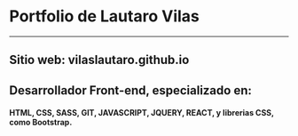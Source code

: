 # Portfolio de Lautaro Vilas
***
## Sitio web: vilaslautaro.github.io
## Desarrollador Front-end, especializado en:
#### HTML, CSS, SASS, GIT, JAVASCRIPT, JQUERY, REACT, y librerias CSS, como Bootstrap.
